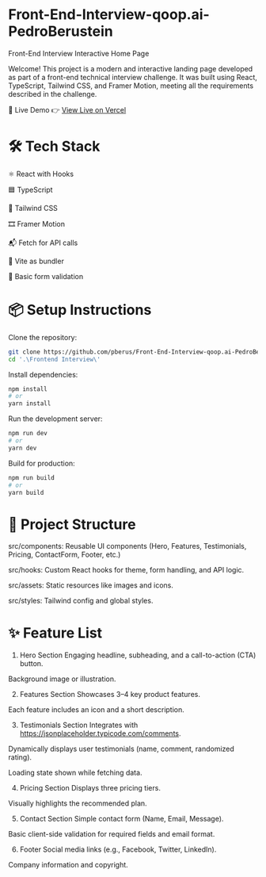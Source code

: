 # Front-End-Interview-qoop.ai-PedroBerustein
Front-End Interview Interactive Home Page

Welcome! This project is a modern and interactive landing page developed as part of a front-end technical interview challenge. It was built using React, TypeScript, Tailwind CSS, and Framer Motion, meeting all the requirements described in the challenge.

🚀 Live Demo
👉 [View Live on Vercel](https://front-end-interview-qoop-ai-pedro-berustein-1.vercel.app/)

# 🛠️ Tech Stack

⚛️ React with Hooks

🟦 TypeScript

🎨 Tailwind CSS

🎞️ Framer Motion

📬 Fetch for API calls

📄 Vite as bundler

🧪 Basic form validation

# 📦 Setup Instructions

Clone the repository:
```bash
git clone https://github.com/pberus/Front-End-Interview-qoop.ai-PedroBerustein.git
cd '.\Frontend Interview\'
```

Install dependencies:
```bash
npm install
# or
yarn install
```

Run the development server:
```bash
npm run dev
# or
yarn dev
```

Build for production:
```bash
npm run build
# or
yarn build
```

# 🧩 Project Structure

src/components: Reusable UI components (Hero, Features, Testimonials, Pricing, ContactForm, Footer, etc.)

src/hooks: Custom React hooks for theme, form handling, and API logic.

src/assets: Static resources like images and icons.

src/styles: Tailwind config and global styles.

 # ✨ Feature List
1. Hero Section
Engaging headline, subheading, and a call-to-action (CTA) button.

Background image or illustration.

2. Features Section
Showcases 3–4 key product features.

Each feature includes an icon and a short description.

3. Testimonials Section
Integrates with https://jsonplaceholder.typicode.com/comments.

Dynamically displays user testimonials (name, comment, randomized rating).

Loading state shown while fetching data.

4. Pricing Section
Displays three pricing tiers.

Visually highlights the recommended plan.

5. Contact Section
Simple contact form (Name, Email, Message).

Basic client-side validation for required fields and email format.

6. Footer
Social media links (e.g., Facebook, Twitter, LinkedIn).

Company information and copyright.
